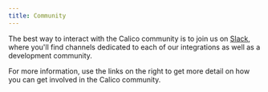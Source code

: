 ```yaml
---
title: Community
---
```


The best way to interact with the Calico community is to join us on [Slack](https://slack.projectcalico.org), where you'll find channels dedicated to each of our integrations as well as a development community.

For more information, use the links on the right to get more detail on how you can get involved in the Calico community.
